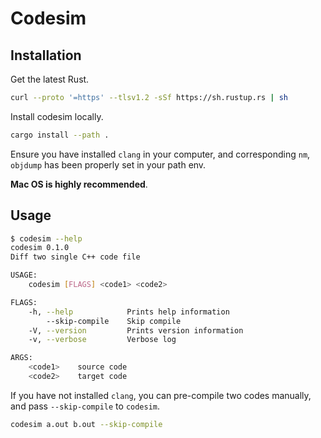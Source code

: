# Codesim

## Installation

Get the latest Rust.

```bash
curl --proto '=https' --tlsv1.2 -sSf https://sh.rustup.rs | sh
```

Install codesim locally.

```bash
cargo install --path .
```

Ensure you have installed `clang` in your computer, and corresponding `nm`, `objdump` has been properly set in your path env.

**Mac OS is highly recommended**.

## Usage

```bash
$ codesim --help
codesim 0.1.0
Diff two single C++ code file

USAGE:
    codesim [FLAGS] <code1> <code2>

FLAGS:
    -h, --help            Prints help information
        --skip-compile    Skip compile
    -V, --version         Prints version information
    -v, --verbose         Verbose log

ARGS:
    <code1>    source code
    <code2>    target code
```

If you have not installed `clang`, you can pre-compile two codes manually, and pass `--skip-compile` to `codesim`.

```bash
codesim a.out b.out --skip-compile
```
